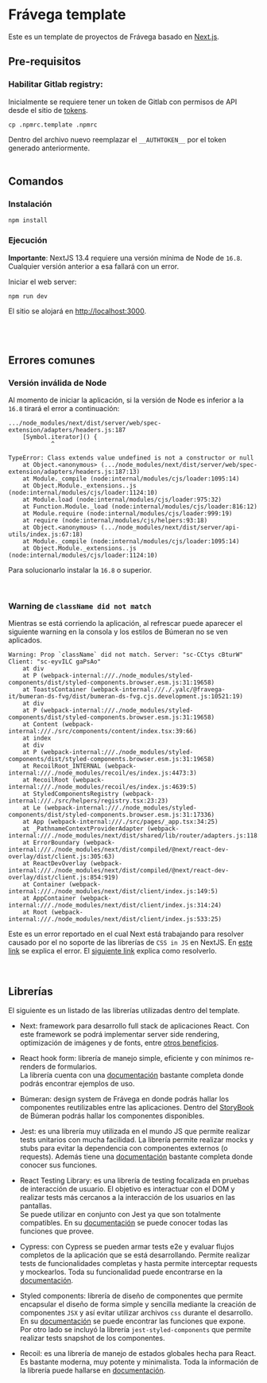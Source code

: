 # Frávega template

Este es un template de proyectos de Frávega basado en [Next.js](https://nextjs.org/).

## Pre-requisitos

### Habilitar Gitlab registry:

Inicialmente se requiere tener un token de Gitlab con permisos de API desde el sitio de [tokens](https://gitlab.com/-/profile/personal_access_tokens).

```
cp .npmrc.template .npmrc
```

Dentro del archivo nuevo reemplazar el `__AUTHTOKEN__` por el token generado anteriormente.
<br /><br />

## Comandos

### Instalación

```
npm install
```

### Ejecución

**Importante**: NextJS 13.4 requiere una versión mínima de Node de `16.8`. Cualquier versión anterior a esa fallará con un error.

Iniciar el web server:

```bash
npm run dev
```

El sitio se alojará en [http://localhost:3000](http://localhost:3000).

<br /><br />

## Errores comunes

### Versión inválida de Node

Al momento de iniciar la aplicación, si la versión de Node es inferior a la `16.8` tirará el error a continuación:

```
.../node_modules/next/dist/server/web/spec-extension/adapters/headers.js:187
    [Symbol.iterator]() {
            ^

TypeError: Class extends value undefined is not a constructor or null
    at Object.<anonymous> (.../node_modules/next/dist/server/web/spec-extension/adapters/headers.js:187:13)
    at Module._compile (node:internal/modules/cjs/loader:1095:14)
    at Object.Module._extensions..js (node:internal/modules/cjs/loader:1124:10)
    at Module.load (node:internal/modules/cjs/loader:975:32)
    at Function.Module._load (node:internal/modules/cjs/loader:816:12)
    at Module.require (node:internal/modules/cjs/loader:999:19)
    at require (node:internal/modules/cjs/helpers:93:18)
    at Object.<anonymous> (.../node_modules/next/dist/server/api-utils/index.js:67:18)
    at Module._compile (node:internal/modules/cjs/loader:1095:14)
    at Object.Module._extensions..js (node:internal/modules/cjs/loader:1124:10)
```

Para solucionarlo instalar la `16.8` o superior.

<br />

### Warning de `className did not match`

Mientras se está corriendo la aplicación, al refrescar puede aparecer el siguiente warning en la consola y los estilos de Búmeran no se ven aplicados.

```
Warning: Prop `className` did not match. Server: "sc-CCtys cBturW" Client: "sc-eyvILC gaPsAo"
    at div
    at P (webpack-internal:///./node_modules/styled-components/dist/styled-components.browser.esm.js:31:19658)
    at ToastsContainer (webpack-internal:///./.yalc/@fravega-it/bumeran-ds-fvg/dist/bumeran-ds-fvg.cjs.development.js:10521:19)
    at div
    at P (webpack-internal:///./node_modules/styled-components/dist/styled-components.browser.esm.js:31:19658)
    at Content (webpack-internal:///./src/components/content/index.tsx:39:66)
    at index
    at div
    at P (webpack-internal:///./node_modules/styled-components/dist/styled-components.browser.esm.js:31:19658)
    at RecoilRoot_INTERNAL (webpack-internal:///./node_modules/recoil/es/index.js:4473:3)
    at RecoilRoot (webpack-internal:///./node_modules/recoil/es/index.js:4639:5)
    at StyledComponentsRegistry (webpack-internal:///./src/helpers/registry.tsx:23:23)
    at Le (webpack-internal:///./node_modules/styled-components/dist/styled-components.browser.esm.js:31:17336)
    at App (webpack-internal:///./src/pages/_app.tsx:34:25)
    at _PathnameContextProviderAdapter (webpack-internal:///./node_modules/next/dist/shared/lib/router/adapters.js:118:24)
    at ErrorBoundary (webpack-internal:///./node_modules/next/dist/compiled/@next/react-dev-overlay/dist/client.js:305:63)
    at ReactDevOverlay (webpack-internal:///./node_modules/next/dist/compiled/@next/react-dev-overlay/dist/client.js:854:919)
    at Container (webpack-internal:///./node_modules/next/dist/client/index.js:149:5)
    at AppContainer (webpack-internal:///./node_modules/next/dist/client/index.js:314:24)
    at Root (webpack-internal:///./node_modules/next/dist/client/index.js:533:25)
```

Este es un error reportado en el cual Next está trabajando para resolver causado por el no soporte de las librerías de `CSS in JS` en NextJS. En [este link](https://nextjs.org/docs/app/building-your-application/styling/css-in-js) se explica el error.
El [siguiente link](https://nextjs.org/docs/messages/react-hydration-error) explica como resolverlo.

<br />

## Librerías

El siguiente es un listado de las librerías utilizadas dentro del template.

- Next: framework para desarrollo full stack de aplicaciones React. Con este framework se podrá implementar server side rendering, optimización de imágenes y de fonts, entre [otros beneficios](https://nextjs.org/learn/foundations/about-nextjs/what-is-nextjs).

- React hook form: librería de manejo simple, eficiente y con mínimos re-renders de formularios.<br />
  La librería cuenta con una [documentación](https://react-hook-form.com/get-started) bastante completa donde podrás encontrar ejemplos de uso.

- Búmeran: design system de Frávega en donde podrás hallar los componentes reutilizables entre las aplicaciones. Dentro del [StoryBook](https://bumeran-ds.fravega.com/?path=/story/introducci%C3%B3n--page) de Búmeran podrás hallar los componentes disponibles.

- Jest: es una librería muy utilizada en el mundo JS que permite realizar tests unitarios con mucha facilidad. La librería permite realizar mocks y stubs para evitar la dependencia con componentes externos (o requests). Además tiene una [documentación](https://jestjs.io/docs/getting-started) bastante completa donde conocer sus funciones.

- React Testing Library: es una librería de testing focalizada en pruebas de interacción de usuario. El objetivo es interactuar con el DOM y realizar tests más cercanos a la interacción de los usuarios en las pantallas. <br />
  Se puede utilizar en conjunto con Jest ya que son totalmente compatibles. En su [documentación](https://testing-library.com/docs/) se puede conocer todas las funciones que provee.

- Cypress: con Cypress se pueden armar tests e2e y evaluar flujos completos de la aplicación que se está desarrollando. Permite realizar tests de funcionalidades completas y hasta permite interceptar requests y mockearlos. Toda su funcionalidad puede encontrarse en la [documentación](https://docs.cypress.io/guides/overview/why-cypress).

- Styled components: librería de diseño de componentes que permite encapsular el diseño de forma simple y sencilla mediante la creación de componentes `JSX` y así evitar utilizar archivos `css` durante el desarrollo. En su [documentación](https://styled-components.com/docs) se puede encontrar las funciones que expone.<br />
  Por otro lado se incluyó la librería `jest-styled-components` que permite realizar tests snapshot de los componentes.

- Recoil: es una librería de manejo de estados globales hecha para React. Es bastante moderna, muy potente y minimalista. Toda la información de la librería puede hallarse en [documentación](https://recoiljs.org/docs/introduction/motivation).
